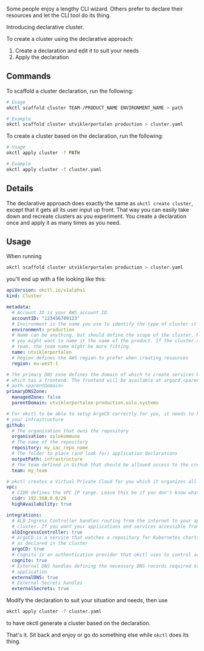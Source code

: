 Some people enjoy a lengthy CLI wizard. Others prefer to declare their resources and let the CLI tool do its thing.

Introducing declarative cluster.

To create a cluster using the declarative approach:

1. Create a declaration and edit it to suit your needs
2. Apply the declaration


## Commands

To scaffold a cluster declaration, run the following:

```bash
# Usage
okctl scaffold cluster TEAM-/PRODUCT_NAME ENVIRONMENT_NAME > path

# Example
okctl scaffold cluster utviklerportalen production > cluster.yaml
```

To create a cluster based on the declaration, run the following:

```bash
# Usage
okctl apply cluster -f PATH

# Example
okctl apply cluster -f cluster.yaml
```

## Details

The declarative approach does exactly the same as `okctl create cluster`, except that it gets all its user input up
front. That way you can easily take down and recreate clusters as you experiment. You create a declaration once and 
apply it as many times as you need.

## Usage

When running 

```bash
okctl scaffold cluster utviklerportalen production > cluster.yaml
``` 

you'll end up with a file looking like this:

```yaml
apiVersion: okctl.io/v1alpha1
kind: Cluster

metadata:
  # Account ID is your AWS account ID.
  accountID: "123456789123"
  # Environment is the name you use to identify the type of cluster it is. Common names are production, test, staging
  environment: production
  # Name can be anything, but should define the scope of the cluster. Meaning if the cluster is scoped to one product,
  # you might want to name it the name of the product. If the cluster contains all services and products owned by a
  # team, the team name might be more fitting.
  name: utviklerportalen
  # Region defines the AWS region to prefer when creating resources
  region: eu-west-1

# The primary DNS zone defines the domain of which to create services beneath. For example; okctl will setup ArgoCD
# which has a frontend. The frontend will be available at argocd.<parentDomain>. For Cognito it will be 
# auth.<parentDomain>
primaryDNSZone:
  managedZone: false
  parentDomain: utviklerportalen-production.oslo.systems

# For okctl to be able to setup ArgoCD correctly for you, it needs to know what repository on Github that will contain
# your infrastructure
github:
  # The organization that owns the repository
  organisation: oslokommune
  # The name of the repository
  repository: my_iac_repo_name
  # The folder to place (and look for) application declarations
  outputPath: infrastructure
  # The team defined in Github that should be allowed access to the created resources
  team: my_team

# okctl creates a Virtual Private Cloud for you which it organizes all the intended resources that require networking.
vpc:
  # CIDR defines the VPC IP range. Leave this be if you don't know what it is/does
  cidr: 192.168.0.0/20
  highAvailability: true

integrations:
  # ALB Ingress Controller handles routing from the internet to your application running inside your okctl Kubernetes
  # cluster. If you want your applications and services accessible from the internet, this needs to be enabled
  albIngressController: true
  # ArgoCD is a service that watches a repository for Kubernetes charts and ensures the defined resources are running
  # as declared in the cluster
  argoCD: true
  # Cognito is an authentication provider that okctl uses to control access to different resources, like ArgoCD
  cognito: true
  # External DNS handles defining the necessary DNS records required to route traffic to your defined service or 
  # application
  externalDNS: true
  # External Secrets handles 
  externalSecrets: true
```

Modify the declaration to suit your situation and needs, then use

```bash
okctl apply cluster -f cluster.yaml
```

to have okctl generate a cluster based on the declaration.

That's it. Sit back and enjoy or go do something else while `okctl` does its thing.
